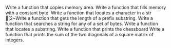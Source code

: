 Write a function that copies memory area.
Write a function that fills memory with a constant byte.
Write a function that locates a character in a str
[2~Write a function that gets the length of a prefix substring.
Write a function that searches a string for any of a set of bytes.
Write a function that locates a substring.
Write a function that prints the chessboard
Write a function that prints the sum of the two diagonals of a square matrix of integers.
